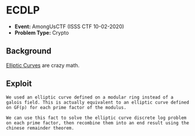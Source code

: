 # ECDLP
* **Event:** AmongUsCTF (ISSS CTF 10-02-2020)
* **Problem Type:** Crypto

## Background
[Elliptic Curves](https://en.wikipedia.org/wiki/Elliptic_curve_point_multiplication) are crazy math.

## Exploit
```
We used an elliptic curve defined on a modular ring instead of a galois field. This is actually equivalent to an elliptic curve defined on GF(p) for each prime factor of the modulus.

We can use this fact to solve the elliptic curve discrete log problem on each prime factor, then recombine them into an end result using the chinese remainder theorem.
```
